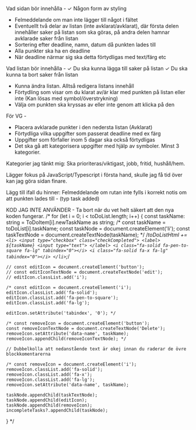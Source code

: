 Vad sidan bör innehålla - 
✓ Någon form av styling
- Felmeddelande om man inte lägger till något i fältet
- Eventuellt två delar av listan (inte avklarat/avklarat), där första delen innehåller saker på listan som ska göras, på andra delen hamnar avklarade saker från listan
- Sortering efter deadline, namn, datum då punkten lades till
- Alla punkter ska ha en deadline
- När deadline närmar sig ska detta förtydligas med text/färg etc


Vad listan bör innehålla -
✓ Du ska kunna lägga till saker på listan
✓ Du ska kunna ta bort saker från listan
- Kunna ändra listan. Alltså redigera listans innehåll
- Förtydling som visar om du klarat av/är klar med punkten på listan eller inte (Kan lösas med symbol/överstrykning)
- Välja om punkten ska kryssas av eller inte genom att klicka på den

För VG -
- Placera avklarade punkter i den nedersta listan (Avklarat)
- Förtydliga vilka uppgifter som passerat deadline med ex färg
- Uppgifter som förfaller inom 5 dagar ska också förtydligas
- Det ska gå att kategorisera uppgifter med hjälp av symboler. Minst 3 kategorier.

Kategorier jag tänkt mig: Ska prioriteras/viktigast, jobb, fritid, hushåll/hem.


Lägger fokus på JavaScript/Typescript i första hand, skulle jag få tid över kan jag göra sidan finare.

Lägg till ifall du hinner:
Felmeddelande om rutan inte fylls i korrekt
notis om att punkten lades till - (typ task added)


KOD JAG INTE ANVÄNDER - Ta bort när du vet helt säkert att den nya koden fungerar.
/* for (let i = 0; i < toDoList.length; i++) {
    const taskName: string = ToDoItem[i].newTaskName as string;
    /* const taskName = toDoList[i].taskName;
    const taskNode = document.createElement('li');
    const taskTextNode = document.createTextNode(taskName); */
    /*toDoListHtml += `
    <li>
      <input type="checkbox" class="checkCompleted">
      <label>
        ${taskName}
        <input type="text">
      </label>
      <i class="fa-solid fa-pen-to-square fa-lg" tabindex="0"></i>
      <i class="fa-solid fa-x fa-lg" tabindex="0"></i>
    </li> `;*/

    // const editIcon = document.createElement('button');
    // const editIconTextNode = document.createTextNode('edit');
    // editIcon.classList.add('i');

    /* const editIcon = document.createElement('i');
    editIcon.classList.add('fa-solid');
    editIcon.classList.add('fa-pen-to-square');
    editIcon.classList.add('fa-lg');

    editIcon.setAttribute('tabindex', '0'); */

    /* const removeIcon = document.createElement('button');
    const removeIconTextNode = document.createTextNode('Delete');
    removeIcon.setAttribute('data-name', taskName);
    removeIcon.appendChild(removeIconTextNode); */

    // Dubbelkolla att nedanstående text är okej innan du raderar de övre blockkomentarerna

    /* const removeIcon = document.createElement('i');
    removeIcon.classList.add('fa-solid');
    removeIcon.classList.add('fa-x');
    removeIcon.classList.add('fa-lg');
    removeIcon.setAttribute('data-name', taskName);

    taskNode.appendChild(taskTextNode);
    taskNode.appendChild(editIcon);
    taskNode.appendChild(removeIcon);
    incompleteTasks?.appendChild(taskNode); 
  } */
